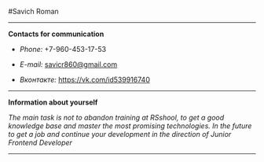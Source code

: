 #Savich Roman

***

**Contacts for communication**

* *Phone:* +7-960-453-17-53

* *E-mail:* savicr860@gmail.com

* *Вконтакте:* https://vk.com/id539916740

***

**Information about yourself**

*The main task is not to abandon training at RSshool, to get a good knowledge base and master the most promising technologies. In the future to get a job and continue your development in the direction of Junior Frontend Developer*

***

